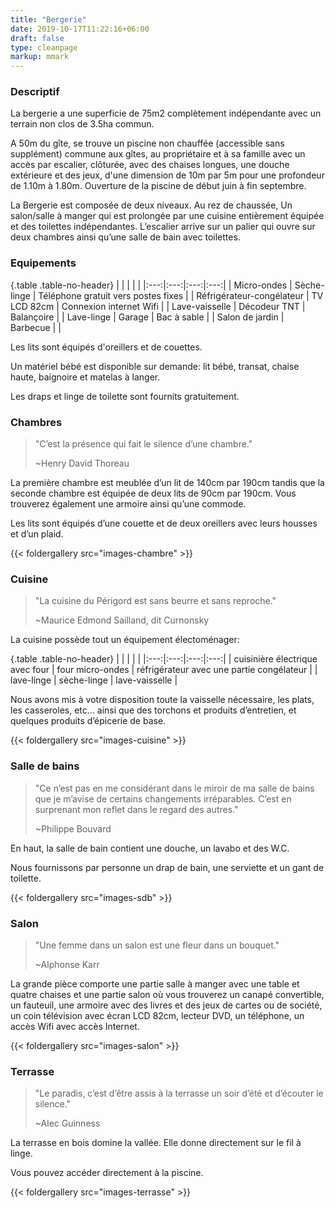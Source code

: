 ```yaml
---
title: "Bergerie"
date: 2019-10-17T11:22:16+06:00
draft: false
type: cleanpage
markup: mmark
---
```


### Descriptif

La bergerie a une superficie de 75m2 complètement indépendante avec un terrain non clos de 3.5ha commun.

A 50m du gîte, se trouve un piscine non chauffée (accessible sans supplément) commune aux gîtes, au propriétaire et à sa famille avec un accès par escalier, clôturée, avec des chaises longues, une douche extérieure et des jeux, d'une dimension de 10m par 5m pour une profondeur de 1.10m à 1.80m. Ouverture de la piscine de début juin à fin septembre.

La Bergerie est composée de deux niveaux. Au rez de chaussée, Un salon/salle à manger qui est prolongée par une cuisine entièrement équipée et des toilettes indépendantes. L’escalier arrive sur un palier qui ouvre sur deux chambres ainsi qu’une salle de bain avec toilettes.

### Equipements

{.table .table-no-header}
| | | | |
|:---:|:---:|:---:|:---:|
| Micro-ondes | Sèche-linge | Téléphone gratuit vers postes fixes |
| Réfrigérateur-congélateur | TV LCD 82cm | Connexion internet Wifi |
| Lave-vaisselle | Décodeur TNT | Balançoire |
| Lave-linge | Garage | Bac à sable |
| Salon de jardin | Barbecue | |

Les lits sont équipés d'oreillers et de couettes.

Un matériel bébé est disponible sur demande: lit bébé, transat, chaise haute, baignoire et matelas à langer.

Les draps et linge de toilette sont fournits gratuitement.

### Chambres

> "C’est la présence qui fait le silence d’une chambre."
>
> ~Henry David Thoreau

La première chambre est meublée d’un lit de 140cm par 190cm tandis que la seconde chambre est équipée de deux lits de 90cm par 190cm. Vous trouverez également une armoire ainsi qu’une commode.

Les lits sont équipés d’une couette et de deux oreillers avec leurs housses et d’un plaid.

{{< foldergallery src="images-chambre" >}}

### Cuisine

> "La cuisine du Périgord est sans beurre et sans reproche."
>
> ~Maurice Edmond Sailland, dit Curnonsky

La cuisine possède tout un équipement électoménager:

{.table .table-no-header}
| | | | |
|:---:|:---:|:---:|:---:|
| cuisinière électrique avec four | four micro-ondes | réfrigérateur avec une partie congélateur |
| lave-linge | sèche-linge | lave-vaisselle |

Nous avons mis à votre disposition toute la vaisselle nécessaire, les plats, les casseroles, etc... ainsi que des torchons et produits d’entretien, et quelques produits d’épicerie de base.

{{< foldergallery src="images-cuisine" >}}

### Salle de bains

> "Ce n’est pas en me considérant dans le miroir de ma salle de bains que je m’avise de certains changements irréparables. C’est en surprenant mon reflet dans le regard des autres."
>
> ~Philippe Bouvard

En haut, la salle de bain contient une douche, un lavabo et des W.C.

Nous fournissons par personne un drap de bain, une serviette et un gant de toilette.

{{< foldergallery src="images-sdb" >}}

### Salon

> "Une femme dans un salon est une fleur dans un bouquet."
>
> ~Alphonse Karr

La grande pièce comporte une partie salle à manger avec une table et quatre chaises et une partie salon où vous trouverez un canapé convertible, un fauteuil, une armoire avec des livres et des jeux de cartes ou de société, un coin télévision avec écran LCD 82cm, lecteur DVD, un téléphone, un accès Wifi avec accès Internet.

{{< foldergallery src="images-salon" >}}

### Terrasse

> "Le paradis, c’est d’être assis à la terrasse un soir d’été et d’écouter le silence."
>
> ~Alec Guinness

La terrasse en bois domine la vallée. Elle donne directement sur le fil à linge.

Vous pouvez accéder directement à la piscine.

{{< foldergallery src="images-terrasse" >}}
